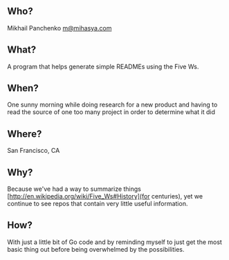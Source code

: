 ## Who?
Mikhail Panchenko <m@mihasya.com>

## What?
A program that helps generate simple READMEs using the Five Ws.

## When?
One sunny morning while doing research for a new product and having to read the source of one too many project in order to determine what it did

## Where?
San Francisco, CA

## Why?
Because we've had a way to summarize things [http://en.wikipedia.org/wiki/Five_Ws#History](for centuries), yet we continue to see repos that contain very little useful information.

## How?
With just a little bit of Go code and by reminding myself to just get the most basic thing out before being overwhelmed by the possibilities.
